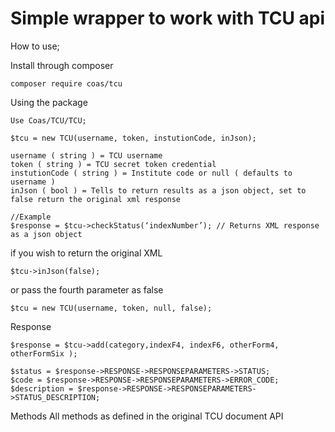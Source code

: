 # Simple wrapper to work with TCU api
How to use;

Install through composer 

    composer require coas/tcu  

Using the package

    Use Coas/TCU/TCU;

    $tcu = new TCU(username, token, instutionCode, inJson);
    
    username ( string ) = TCU username
    token ( string ) = TCU secret token credential
    instutionCode ( string ) = Institute code or null ( defaults to username )
    inJson ( bool ) = Tells to return results as a json object, set to false return the original xml response

    //Example
    $response = $tcu->checkStatus(‘indexNumber’); // Returns XML response as a json object 

if you wish to return the original XML

    $tcu->inJson(false);

or pass the fourth parameter as false

    $tcu = new TCU(username, token, null, false);

Response 

    $response = $tcu->add(category,indexF4, indexF6, otherForm4, otherFormSix );

    $status = $response->RESPONSE->RESPONSEPARAMETERS->STATUS;
    $code = $response->RESPONSE->RESPONSEPARAMETERS->ERROR_CODE;
    $description = $response->RESPONSE->RESPONSEPARAMETERS->STATUS_DESCRIPTION;

Methods
All methods as defined in the original TCU document API
